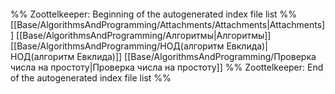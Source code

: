 ```folderv
```

%% Zoottelkeeper: Beginning of the autogenerated index file list  %%
 [[Base/AlgorithmsAndProgramming/Attachments/Attachments|Attachments]]
 [[Base/AlgorithmsAndProgramming/Алгоритмы|Алгоритмы]]
 [[Base/AlgorithmsAndProgramming/НОД(алгоритм Евклида)|НОД(алгоритм Евклида)]]
 [[Base/AlgorithmsAndProgramming/Проверка числа на простоту|Проверка числа на простоту]]
%% Zoottelkeeper: End of the autogenerated index file list  %%
